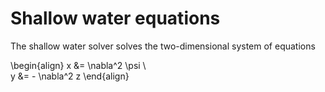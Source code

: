 # Shallow water equations
The shallow water solver solves the two-dimensional system of equations

\begin{align}
x &= \nabla^2 \psi \\\
y &= - \nabla^2 z
\end{align}
